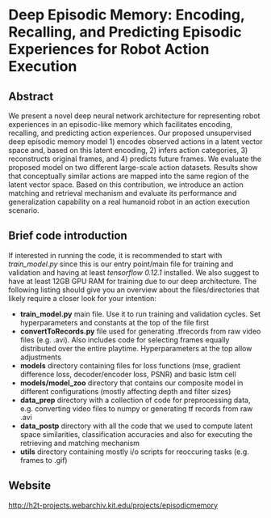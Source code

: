 #  Deep Episodic Memory: Encoding, Recalling, and Predicting Episodic Experiences for Robot Action Execution
## Abstract
We present a novel deep neural network architecture for representing robot experiences in an episodic-like memory which facilitates encoding, recalling, and predicting action experiences. Our proposed unsupervised deep episodic memory model 1) encodes observed actions in a latent vector space and, based on this latent encoding, 2) infers action categories, 3) reconstructs original frames, and 4) predicts future frames. We evaluate the proposed model on two different large-scale action datasets. Results show that conceptually similar actions are mapped into the same region of the latent vector space. Based on this contribution, we introduce an action matching and retrieval mechanism and evaluate its performance and generalization capability on a real humanoid robot in an action execution scenario.

## Brief code introduction
If interested in running the code, it is recommended to start with _train_model.py_ since this is our entry point/main file for training and validation and having at least _tensorflow 0.12.1_ installed. We also suggest to have at least 12GB GPU RAM for training due to our deep architecture. The following listing should give you an overview about the files/directories that likely require a closer look for your intention:
+ **train_model.py**
  main file. Use it to run training and validation cycles. Set hyperparameters and constants at the top of the file first
+ **convertToRecords.py**
  file used for generating .tfrecords from raw video files (e.g. .avi). Also includes code for selecting frames equally distributed over the entire playtime. Hyperparameters at the top allow adjustments
+ **models**
  directory containing files for loss functions (mse, gradient difference loss, decoder/encoder loss, PSNR) and basic lstm cell
+ **models/model_zoo**
  directory that contains our composite model in different configurations (mostly affecting depth and filter sizes)
+ **data_prep**
  directory with a collection of code for preprocessing data, e.g. converting video files to numpy or generating tf records from raw .avi
+ **data_postp**
  directory with all the code that we used to compute latent space similarities, classification accuracies and also for executing the retrieving and matching mechanism
+ **utils**
  directory containing mostly i/o scripts for reoccuring tasks (e.g. frames to .gif)


## Website
http://h2t-projects.webarchiv.kit.edu/projects/episodicmemory

